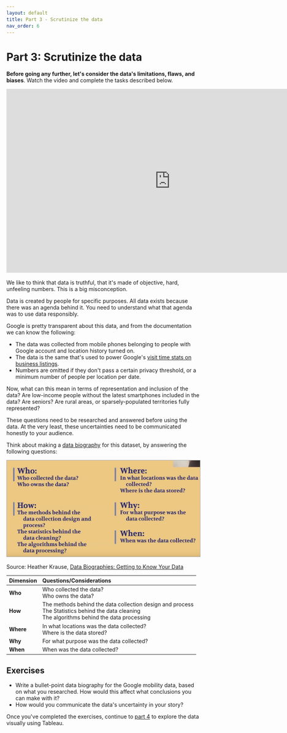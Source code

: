 ```yaml
---
layout: default
title: Part 3 - Scrutinize the data
nav_order: 6
---
```


# Part 3: Scrutinize the data

**Before going any further, let's consider the data's limitations, flaws, and biases**. Watch the video and complete the tasks described below.   
<iframe height="480" width="853" allowfullscreen frameborder=0 src="https://echo360.ca/media/5049958c-516f-42a8-bf1e-f549f19a4b51/public?autoplay=false&automute=false"></iframe>  

We like to think that data is truthful, that it's made of objective, hard, unfeeling numbers. This is a big misconception.

Data is created by people for specific purposes. All data exists because there was an agenda behind it. You need to understand what that agenda was to use data responsibly.

Google is pretty transparent about this data, and from the documentation we can know the following:

* The data was collected from mobile phones belonging to people with Google account and location history turned on.
* The data is the same that's used to power Google's [visit time stats on business listings](https://support.google.com/business/answer/6263531?hl=en).
* Numbers are omitted if they don't pass a certain privacy threshold, or a minimum number of people per location per date.

Now, what can this mean in terms of representation and inclusion of the data? Are low-income people without the latest smartphones included in the data? Are seniors? Are rural areas, or sparsely-populated territories fully represented? 

These questions need to be researched and answered before using the data. At the very least, these uncertainties need to be communicated honestly to your audience.

Think about making a [data biography](https://gijn.org/2017/03/27/data-biographies-getting-to-know-your-data/) for this dataset, by answering the following questions:

<img src="assets/img/data-biography.png" alt="Data biography questions" width="600" style="border: 1px solid darkgrey">  

Source: Heather Krause, [Data Biographies: Getting to Know Your Data](https://gijn.org/2017/03/27/data-biographies-getting-to-know-your-data/)

|**Dimension**|**Questions/Considerations**|
|:-----|:-----|
|**Who**| Who collected the data?<br>Who owns the data?| 
|**How**| The methods behind the data collection design and process<br>The Statistics behind the data cleaning<br>The algorithms behind the data processing|
|**Where**| In what locations was the data collected?<br>Where is the data stored?|
|**Why**| For what purpose was the data collected?|
|**When**| When was the data collected?|

## Exercises
* Write a bullet-point data biography for the Google mobility data, based on what you researched. How would this affect what conclusions you can make with it?
* How would you communicate the data's uncertainty in your story?

Once you've completed the exercises, continue to [part 4](part4) to explore the data visually using Tableau.



<!-- Edit the content below for the workshop in question. Once you're ready to publish, remove the comment characters e.g. "<!--" at the start and end -->
<!--

After ensuring that you've followed the [Preparatory steps](preparation), open Tableau and follow along with the workshop recording or slides. 

## Workshop recording

<iframe height="480" width="853" allowfullscreen frameborder=0 src="https://echo360.ca/media/4378b2ec-7d0c-4632-a1e4-5a8076a494da/public?autoplay=false&automute=false"></iframe>

View the original [here](https://echo360.ca/media/4378b2ec-7d0c-4632-a1e4-5a8076a494da/public).


## Workshop slides

<div style="position:relative;padding-top:66.25%;">
<iframe src="//docs.google.com/viewer?url=https://github.com/scds/intro-tableau/raw/main/assets/docs/tableau_20201118.pdf?dl=0&hl=en_US&embedded=true" class="gde-frame" style="position:absolute;top:0;left:0;width:100%;height:100%;border:none;" scrolling="no"></iframe>
</div>
[Download as a PDF](https://github.com/scds/intro-tableau/raw/main/assets/docs/tableau_20201118.pdf)
<br>

## Worksheets
**Coming soon!**


-->
